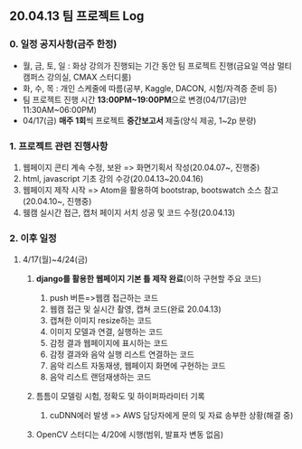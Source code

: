 ## 20.04.13 팀 프로젝트 Log

### 0. 일정 공지사항(금주 한정)

- 월, 금, 토, 일 : 화상 강의가 진행되는 기간 동안 팀 프로젝트 진행(금요일 역삼 멀티캠퍼스 강의실,  CMAX 스터디룸)
- 화, 수, 목 : 개인 스케줄에 따름(공부, Kaggle, DACON, 시험/자격증 준비 등)
- 팀 프로젝트 진행 시간 **13:00PM~19:00PM**으로 변경(04/17(금)만 11:30AM~06:00PM) 
- 04/17(금)  **매주 1회**씩 프로젝트 **중간보고서** 제출(양식 제공, 1~2p 분량)



### 1. 프로젝트 관련 진행사항

1. 웹페이지 콘티 계속 수정, 보완 => 화면기획서 작성(20.04.07~, 진행중)
2. html, javascript 기초 강의 수강(20.04.13~20.04.16)
3. 웹페이지 제작 시작 => Atom을 활용하여 bootstrap, bootswatch 소스 참고(20.04.10~, 진행중)
4. 웸캠 실시간 접근, 캡처 페이지 서치 성공 및 코드 수정(20.04.13)



### 2. 이후 일정

1. 4/17(월)~4/24(금) 

   1. **django를 활용한 웹페이지 기본 틀 제작 완료**(이하 구현할 주요 코드)

      1. push 버튼=>웹캠 접근하는 코드 
      2. 웹캠 접근 및 실시간 촬영, 캡쳐 코드(완료 20.04.13)
      3. 캡쳐한 이미지 resize하는 코드 
      4. 이미지 모델과 연결, 실행하는 코드
      5. 감정 결과 웹페이지에 표시하는 코드
      6. 감정 결과와 음악 실행 리스트 연결하는 코드 
      7. 음악 리스트 자동재생, 웹페이지 화면에 구현하는 코드
      8. 음악 리스트 랜덤재생하는 코드

      

   2. 틈틈이 모델링 시험, 정확도 및 하이퍼파라미터 기록

      1. cuDNN에러 발생 => AWS 담당자에게 문의 및 자료 송부한 상황(해결 중)

   3. OpenCV 스터디는 4/20에 시행(범위, 발표자 변동 없음)



